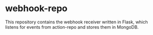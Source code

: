 # webhook-repo
This repository contains the webhook receiver written in Flask, which listens for events from action-repo and stores them in MongoDB.
